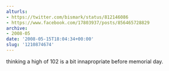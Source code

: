 ```yaml
---
alturls:
- https://twitter.com/bismark/status/812146086
- https://www.facebook.com/17803937/posts/856465728829
archive:
- 2008-05
date: '2008-05-15T18:04:34+00:00'
slug: '1210874674'
---
```


thinking a high of 102 is a bit innapropriate before memorial day.

